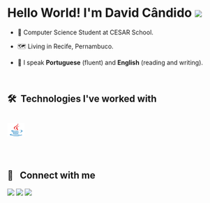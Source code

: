 <h1 align="left"> Hello World! I'm David Cândido <img src="https://github.com/TheDudeThatCode/TheDudeThatCode/blob/master/Assets/Hi.gif" width="25px"> </h1>

- 📝 Computer Science Student at CESAR School.

- 🗺️ Living in Recife, Pernambuco.

- 💬 I speak **Portuguese** (fluent) and **English** (reading and writing).

<br>

## 🛠 &nbsp;Technologies I've worked with
<div style="display: inline_block"><br>
  <img align="center" alt="David-Java" height="30" width="40" src="https://raw.githubusercontent.com/devicons/devicon/master/icons/java/java-original.svg"> 
</div>

<br><br>

## 📧 &nbsp; Connect with me
 <div>
   <a href="https://www.linkedin.com/in/david-c%C3%A2ndido-89422923b/" target="_blank"><img src="https://img.shields.io/badge/-LinkedIn-%230077B5?style=for-the-badge&logo=linkedin&logoColor=white" target="_blank"></a> 
  <a href = "mailto:davidcandido1914@gmail.com"><img src="https://img.shields.io/badge/-Gmail-%23333?style=for-the-badge&logo=gmail&logoColor=white" target="_blank"></a>
   <a href="https://instagram.com/davidcands" target="_blank"><img src="https://img.shields.io/badge/-Instagram-%23E4405F?style=for-the-badge&logo=instagram&logoColor=white" target="_blank"></a>
 

 </div> 
 
